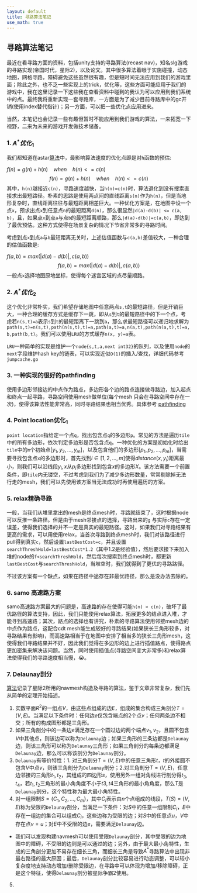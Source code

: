 ```yaml
---
layout: default
title: 寻路算法笔记
use_math: true
---
```


## 寻路算法笔记

最近在看寻路方面的资料，包括unity支持的寻路算法(recast nav)，知名slg游戏的寻路实现(帝国时代，星际2)，以及论文。其中很多算法着眼于实施碰撞，动态地图，网格寻路，障碍避免这些虽然很有趣，但是短时间无法应用到我们的游戏里面；除此之外，也不乏一些实现上的trick，优化等，这些方面可能应用于我们的游戏中，我在这里记录一下这些我在查看资料中碰到的我认为可以应用到我们系统中的点。最终我将重新实现一套寻路库，一方面是为了减少目前寻路库中的gc开销(使用index替代指针)；另一方面，可以把一些优化点应用进来。

当然，本笔记也会记录一些有趣但暂时不能应用到我们游戏的算法，一来拓宽一下视野，二来为未来的游戏开发做技术储备。

### 1. $A^* 优化_1$

我们都知道在astar[算法](https://en.wikipedia.org/wiki/A*_search_algorithm)中，最影响算法速度的优化点即是对`h`函数的预估:

$f(n) = g(n) + h(n)\ \ \ \ when\ \ \ \ h(n) <= c(n)$
$$
f(n) = g(n) + h(n)\ \ \ \ when\ \ \ \ h(n) <= c(n)
$$
其中，`h(n)`越接近`c(n)`，寻路速度越快，当`h(n)=c(n)`时，算法退化到没有搜索直接求出最短路径。朴素的思路是使用两点间的直线距离`s(n)`作为`h(n)`，但是当地形复杂时，直线距离往往与最短距离相差巨大。一种优化方案是，在地图中设一个点`x`，预求出点`x`到任意点`n`的最短距离`d(n)`，那么很显然`|d(a)-d(b)| <= c(a, b)`，且，如果点`x`到点`a`与点`b`的最短距离顺路，那么`|d(a)-d(b)|=c(a,b)`，即达到了最优预估。这种方式使得在场景复杂的情况下节省非常多的寻路时间。

考虑到点`x`到点`a`与`b`最短距离无关时，上述估值函数与`c(a,b)`差值较大，一种合理的估值函数是:

$f(a,b) = max(|d(a)-d(b)|, c(a, b))$
$$
f(a,b) = max(|d(a)-d(b)|, c(a, b))
$$
一般点`x`选择地图原地坐标，使得每个迷宫区域的点尽量顺路。

### 2. $A^* 优化_2$

这个优化非常朴实，我们希望存储地图中任意两点`s,t`的最短路径，但是开销巨大，一种合理的缓存方式是缓存下一跳，即从`s`到`t`的最短路径中的下一个点，考虑若`n(s,t)=a`表示`s`到`t`的最短距离下一跳到`a`，那么求最短路径可以递归地求解为`path(s,t)=n(s,t),path(n(s,t),t)=a,path(a,t)=a,n(a,t),path(n(a,t),t)=a,b,path(b,t)`。我们可以使用`LRU`的方式缓存`n(x, y)=a`表。

`LRU`一种简单的实现是维护一个`node{s,t,a,next int32}`的队列，以及使用`node`的`next`字段维护hash key的链表，可以实现近似`O(1)`的插入/查找，详细代码参考`jumpcache.go`

### 3. 一种实现的很好的pathfinding

使用多边形邻接边的中点作为路点，多边形各个边的路点连接做寻路边，加入起点和终点一起寻路，寻路空间使用mesh做单位(每个mesh 只会在寻路空间中存在一次)，使得该算法性能非常高，同时寻路结果也相当优秀。具体参考 [pathfinding](172.16.2.222/dongcheng/lib_chaos)

### 4. Point location优化$_1$

`point location`指给定一个点`q`，找出包含点`q`的多边形`p`。常见的方法是遍历`tile`中的所有多边形，依次判定多边形是否包含点`q`。一种优化的方案是初始化时给出`tile`中的`m`个初始点$[y_1, y_2,...,y_m]$，以及包含他们的多边形$[p_1,p_2,...,p_m]$，当需要寻找包含点`x`的多边形时，首先找到$i\in[1,2,...,m]$使得$distance(x,y_i)$距离最小，则我们可以沿线段$y_i,x$从$p_i$多边形找到包含$x$的多边形$X$。该方法需要一个前置条件，即`tile`内无镂空，不过考虑到我们为了减少多边形数量，常常剔除掉无法行走的mesh，我们可以先使用该方案当无法成功时再使用遍历的方案。

### 5. relax精确寻路

一般，当我们从堆里拿出的mesh是终点mesh时，寻路就结束了，这时根据node可以反推一条路径。但是由于mesh邻接点的选择，寻路出来的`g` 与实际`c`存在一定误差，使得我们选择的并不一定是真实的最短路径。这时，如果我们对寻路结果有更高的需求，可以用使用relax，当首次寻路到终点mesh时，我们对该路径进行pull得到真实`c`，然后设置`lastBestCost=c`，并且设置`searchThreshHold=lastBestCost*1.2`（其中1.2是经验值），然后要求接下来加入堆的node的`f<searchThreshHold`，然后每次搜索到终点mesh时，都更新`lastBestCost`与`searchThreshHold`，当堆空时，我们就得到了更优的寻路路径。

不过该方案有一个缺点，如果在路径中途存在非最优路径，那么是没办法去除的。

### 6. samo 高速路方案

samo高速路方案最大的问题是，高速路的存在使得可能`h(n) > c(n)`，破坏了最优路径的算法支持，因此，我们只能使用relax算法，拓展更多的结点进入堆，才能寻到高速路；其次，路点的选择也有讲究，朴素的寻路算法使用邻接mesh边的中点作为路点，这配合cdt mesh能生成较好的寻路结果(如果狭长三角形较多，对寻路结果有影响)，而高速路相当于在地图中安排了相当多的狭长三角形mesh，这使得我们寻路结果并不好，因此我们觉得在多边形的边上进行插值路点，使得路点更加密集来解决该问题。当然，同时使用插值点(寻路空间变大非常多)和relax算法使得我们的寻路速度相当慢，😭。

### 7. Delaunay剖分

[算法](https://citeseerx.ist.psu.edu/viewdoc/download?doi=10.1.1.14.6477&rep=rep1&type=pdf#:~:text=Degenerations%20such%20as%20edge%20overlapping,of%20dynamic%20polygo%2D%20nal%20domains.)记录了星际2所用的navmesh构造及寻路的算法，鉴于文章非常复杂，我们先从简单的定理开始描述。

1. 实数平面$R^2$的一组点$V$，由这些点组成的边$E$，组成的集合构成三角剖分$T=(V, E)$。当满足以下条件时：任何边$e$仅包含端点的2个点$v$；任何两条边不相交；所有的构成图形都是三角形。
2. 如果三角剖分中的一条边$e$满足存在一个圆过边的两个端点$v_1, v_2$，且圆不包含$V$中其他点，则该边可以称为`Delaunay`边；如果三角形的三条边都是`Delaunay`边，则该三角形可以称为`Delaunay`三角形；如果三角剖分的每条边都满足`Delaunay`边，那么可以称该剖分为`Delaunay`剖分。
3. `Delaunay`有等价特性：1. 对三角剖分$T=(V,E)$中的任意三角形$t$，$t$的外接圆不包含$V$中点$v$，则该三角剖分为`Delaunay`剖分；2.对三角剖分$T=(V,E)$，任意边邻接的三角形$t_1,t_2$，其组成的四边形$s$，使用另外一组对角线进行剖分得$t_3,t_4$，若$t_1,t_2$三角形的最小角角度不小于$t3,t4$三角形的最小角角度，那么$T$是`Delaunay`剖分，这个特性称为最大最小角特性。
4. 对一组限制$S=\{C_1,C_2,...,C_m\}$，其中$C_i$表示由$n$个点组成的线段，$T(S)=(V,E)$称为受限的`Delaunay`剖分，当满足一下条件：对$S$中的任意一组限制$C_i$，$E$中存在一组边的集合可以组成$C_i$，这些边称为受限的边；对$S$中的任意点$u$，$V$中存在点$v=u$；对$E$中不受限的边$e$，需要满足`Delaunay`边。

- 我们可以发现构建navmesh可以使用受限`Delaunay`剖分，其中受限的边为地图中的障碍，不受限的边则是可以通过的边；另外，由于最大最小角特性，生成的三角剖分更加不易存在细长三角，而细长三角是导致$A^*$寻路算法中出现非最右路径的最大原因；最后，`Delaunay`剖分比较容易进行动态调整，可以较小复杂度地支持动态增加/删除受限边，在寻路中可以体现为增加/移除障碍，正是这个特征，使得`Delaunay`剖分被星际争霸2使用。

5. 

